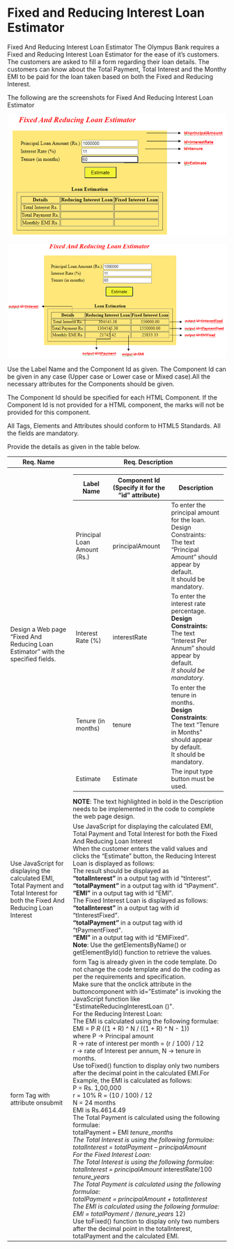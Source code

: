 # Fixed and Reducing Interest Loan Estimator

Fixed And Reducing Interest Loan Estimator
The Olympus Bank requires a Fixed and Reducing Interest Loan Estimator for the ease of it’s customers. The customers are asked to fill a form regarding their loan details. The customers can know about the Total Payment, Total Interest and the Monthy EMI to be paid for the loan taken based on both the Fixed and Reducing Interest.

The following are the screenshots for Fixed And Reducing Interest Loan Estimator

![image_1](image_1.png)         

![image_2](image_2.png)

Use the Label Name and the Component Id as given. The Component Id can be given in any case (Upper case or Lower case or Mixed case).All the necessary attributes for the Components should be given.

The Component Id should be specified for each HTML Component. If the Component Id is not provided for a HTML component, the marks will not be provided for this component.

All Tags, Elements and Attributes should conform to HTML5 Standards. All the fields are mandatory.

Provide the details as given in the table below.

<table>
<thead>
<tr>
<th>Req. Name</th>
<th>Req. Description</th>
</tr>
</thead>
<tbody>
<tr>
<td>Design a Web page “Fixed And Reducing Loan Estimator” with the specified fields.</td>
<td>
<table>
<thead>
<tr>
<th>Label Name</th>
<th>Component  Id<br>(Specify it for the “id” attribute)</th>
<th>Description</th>
</tr>
</thead>
<tbody>
<tr>
<td>Principal Loan Amount (Rs.)</td>
<td>principalAmount</td>
<td>To enter the principal amount for the loan.<br>Design Constraints:<br>The text “Principal Amount” should appear by default.<br> It should be mandatory.</td>
</tr>
<tr>
<td>Interest Rate (%)</td>
<td>interestRate</td>
<td>To enter the interest rate percentage.<br><strong>Design Constraints:</strong><br>The text “Interest Per Annum” should appear by default.<br><em>It should be mandatory.</em></td>
</tr>
<tr>
<td>Tenure (in months)</td>
<td>tenure</td>
<td>To enter the tenure in months.<br><strong>Design Constraints</strong>:<br>The text “Tenure in Months” should appear by default.<br>It should be mandatory.</td>
</tr>
<tr>
<td>Estimate</td>
<td>Estimate</td>
<td>The input type button must be used.</td>
</tr>
</tbody>
</table>
<strong>NOTE</strong>: The text highlighted in bold in the Description needs to be implemented in the code to complete the web page design.</td>
</tr>
<tr>
<td>Use JavaScript for displaying the calculated EMI, Total Payment and Total Interest for both the Fixed And Reducing Loan Interest</td>
<td>Use JavaScript for displaying the calculated EMI, Total Payment and Total Interest for both the Fixed And Reducing Loan Interest<br>When the customer enters the valid values and clicks the “Estimate” button, the Reducing Interest Loan is displayed as  follows:<br>The result should be displayed as<br><strong>“totalInterest”</strong> in a output tag with  id  “tInterest”.<br><strong>“totalPayment”</strong> in a output tag with  id  “tPayment”.<br> <strong>“EMI”</strong> in a output tag with  id  “EMI”.<br>The Fixed Interest Loan is displayed as follows:<br><strong>“totalInterest”</strong> in a output tag with  id  “tInterestFixed”.<br><strong>“totalPayment”</strong> in a output tag with  id  “tPaymentFixed”.<br><strong>“EMI”</strong> in a output tag with  id  “EMIFixed”.<br><strong>Note</strong>: Use the getElementsByName() or getElementById()  function to retrieve the values.</td>
</tr>
<tr>
<td>form  Tag  with attribute onsubmit</td>
<td>form Tag is already given in the code template. Do not change the code template and do the coding as per the requirements and specification.<br>Make sure that the onclick attribute in the buttoncomponent with id=”Estimate” is invoking the JavaScript function like “EstimateReducingInterestLoan ()&quot;.<br>For the Reducing Interest Loan:<br>The EMI is calculated using the following formulae:<br>EMI = P <em> R </em> ((1 + R) ^ N / ((1 + R) ^ N - 1))<br>where P -&gt; Principal amount<br>R -&gt; rate of interest per month = (r / 100) / 12<br>r -&gt; rate of Interest per annum, N -&gt; tenure in months.<br>Use toFixed() function to display only two numbers after the decimal point in the calculated EMI.For Example, the EMI is calculated as follows:<br>P = Rs. 1,00,000<br>r = 10%  R = (10 / 100) / 12<br>N = 24 months<br> EMI is Rs.4614.49<br>The Total Payment is calculated using the following formulae:<br>totalPayment = EMI <em> tenure_months<br>The Total Interest is using the following formulae:<br>totalInterest = totalPayment – principalAmount<br>For the Fixed Interest Loan:<br>The Total Interest is using the following formulae:<br>totalInterest =  principalAmount </em> interestRate/100 <em> tenure_years<br>The Total Payment is calculated using the following formulae:<br>totalPayment = principalAmount + totalInterest<br>The EMI is calculated using the following formulae:<br>EMI = totalPayment / (tenure_years </em> 12)<br>Use toFixed() function to display only two numbers after the decimal point in the totalInterest, totalPayment and the calculated EMI.</td>
</tr>
</tbody>
</table>
